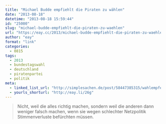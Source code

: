 ```yaml
---
title: "Michael Budde empfiehlt die Piraten zu wählen"
date: "2013-08-18"
datetime: "2013-08-18 15:59:44"
id: "25000"
slug: "michael-budde-empfiehlt-die-piraten-zu-waehlen"
url: "https://eay.cc/2013/michael-budde-empfiehlt-die-piraten-zu-waehlen/"
author: "eay"
format: "link"
categories:
  - 0815
tags:
  - 2013
  - bundestagswahl
  - deutschland
  - piratenpartei
  - politik
meta:
  - linked_list_url: "http://simplesachen.de/post/58447385315/wahlempfehlung"
  - yourls_shorturl: "http://eay.li/26g"
---
```


> Nicht, weil die alles richtig machen, sondern weil die anderen dann weniger falsch machen, wenn sie wegen schlechter Netzpolitik Stimmenverluste befürchten müssen.
